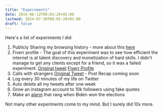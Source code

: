 ```yaml
---
title: "Experiments"
date: 2019-06-12T00:03:29+02:00
lastmod: 2024-07-30T00:03:29+02:00
draft: false
---
```


Here's a list of experiments I did:

1. Publicly Sharing my browsing history - more about this [here](/history)
2. Fiverr profile - The goal of this experiment was to see how efficient the internet is at talent discovery and monetization of hard skills. I didn't manage to get any clients except for a friend, so it was a failed experiment. [Original tweet](https://twitter.com/0xferruccio/status/1102954700096372736) [Fiverr Profile](https://www.fiverr.com/users/hollymoly/)
3. Calls with strangers [Original Tweet](https://twitter.com/0xferruccio/status/1133286166357319680) - Post Recap coming soon
4. Log every 30 minutes of my life on Twitter
5. Auto delete all my tweets after one week
6. Grow an instagram account to 10k followers using fake quotes
7. Make an [alarm](/us-election) that rang when Biden won the elections

Not many other experiments come to my mind. But I surely did 10x more.
